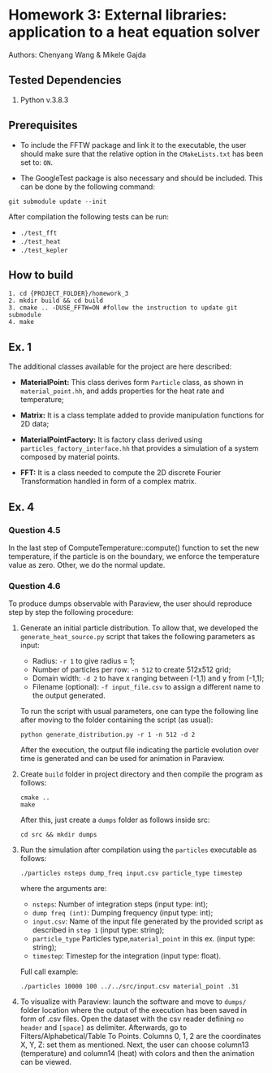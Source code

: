 # Homework 3: External libraries: application to a heat equation solver

Authors: Chenyang Wang & Mikele Gajda

## Tested Dependencies
1. Python v.3.8.3

## Prerequisites
- To include the FFTW package and link it to the executable, the user should make sure that the relative option in the `CMakeLists.txt` has been set to: `ON`.

- The GoogleTest package is also necessary and should be included. This can be done by the following command:
```
git submodule update --init

```
After compilation the following tests can be run:
- `./test_fft`
- `./test_heat`
- `./test_kepler`
## How to build
```
1. cd {PROJECT_FOLDER}/homework_3
2. mkdir build && cd build 
3. cmake .. -DUSE_FFTW=ON #follow the instruction to update git submodule
4. make
```

## Ex. 1
The additional classes available for the project are here described:

- **MaterialPoint:** This class derives form `Particle` class, as shown in `material_point.hh`, and adds properties for the heat rate and temperature;

- **Matrix:** It is a class template added to provide manipulation functions for 2D data; 

- **MaterialPointFactory:** It is factory class derived using `particles_factory_interface.hh` that provides a simulation of a system composed by material points.

- **FFT:** It is a class needed to compute the 2D discrete Fourier Transformation handled in form of a complex matrix.

## Ex. 4
### Question 4.5
In the last step of ComputeTemperature::compute() function to set the new temperature, if the particle is on the boundary, we enforce the temperature value as zero. Other, we do the normal update. 

### Question 4.6
To produce dumps observable with Paraview, the user should reproduce step by step the following procedure:

1. Generate an initial particle distribution. To allow that, we developed the `generate_heat_source.py` script that takes the following parameters as input:

    - Radius: `-r 1` to give radius = 1;
    - Number of particles per row: `-n 512` to create 512x512 grid;
    - Domain width: `-d 2` to have x ranging between (-1,1) and y from (-1,1);
    - Filename (optional): `-f input_file.csv` to assign a different name to the output generated.

    To run the script with usual parameters, one can type the following line after moving to the folder containing the script (as usual):
    ```
    python generate_distribution.py -r 1 -n 512 -d 2
    ```

    After the execution, the output file indicating the particle evolution over time is generated and can be used for animation in Paraview.
2. Create `build` folder in project directory and then compile the program as follows:
    ```
    cmake ..
    make
    ```
    After this, just create a `dumps` folder as follows inside src:
    ```
    cd src && mkdir dumps
    ```
3. Run the simulation after compilation using the `particles` executable as follows:
    ```
    ./particles nsteps dump_freq input.csv particle_type timestep
    ```
    where the arguments are:

    * ```nsteps```: Number of integration steps (input type: int);
    * ```dump freq (int)```: Dumping frequency (input type: int);
    * ```input.csv```: Name of the input file generated by the provided script as described in `step 1` (input type: string);
    * ```particle_type``` Particles type,```material_point``` in this ex. (input type: string); 
    * ```timestep```: Timestep for the integration (input type: float).

    Full call example:
    ```
    ./particles 10000 100 ../../src/input.csv material_point .31
    ```
4. To visualize with Paraview: launch the software and move to `dumps/` folder location where the output of the execution has been saved in form of .csv files. Open the dataset with the csv reader defining `no header` and `[space]` as delimiter.
Afterwards, go to Filters/Alphabetical/Table To Points. Columns 0, 1, 2 are the coordinates X, Y, Z: set them as mentioned. Next, the user can choose column13 (temperature) and column14 (heat) with colors and then the animation can be viewed.


